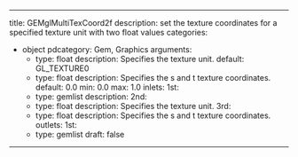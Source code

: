 
---
title: GEMglMultiTexCoord2f
description: set the texture coordinates for a specified texture unit with two float values
categories:
  - object
pdcategory: Gem, Graphics
arguments:
    - type: float
      description: Specifies the texture unit.
      default: GL_TEXTURE0
    - type: float
      description: Specifies the s and t texture coordinates.
      default: 0.0
      min: 0.0
      max: 1.0
inlets:
  1st:
    - type: gemlist
      description:
  2nd:
    - type: float
      description: Specifies the texture unit.
  3rd:
    - type: float
      description: Specifies the s and t texture coordinates.
outlets:
  1st:
    - type: gemlist
draft: false
---

